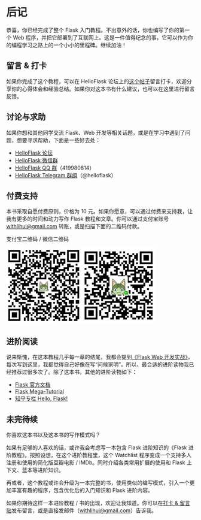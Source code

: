 # 后记

恭喜，你已经完成了整个 Flask 入门教程。不出意外的话，你也编写了你的第一个 Web 程序，并把它部署到了互联网上。这是一件值得纪念的事，它可以作为你的编程学习之路上的一个小小的里程碑。继续加油！

## 留言 & 打卡

如果你完成了这个教程，可以在 HelloFlask 论坛上的[这个帖子](https://discuss.helloflask.com/t/topic/64)留言打卡，欢迎分享你的心得体会和经验总结。如果你对这本书有什么建议，也可以在这里进行留言反馈。

## 讨论与求助

如果你想和其他同学交流 Flask、Web 开发等相关话题，或是在学习中遇到了问题，想要寻求帮助，下面是一些好去处：

* [HelloFlask 论坛](https://discuss.helloflask.com)
* [HelloFlask 微信群](http://greyli.com/wechat/)
* [HelloFlask QQ 群](http://shang.qq.com/wpa/qunwpa?idkey=3cbf3e3ede8252eb3ae584a356131123ed68a9f3bd5bcee0652b401914eb01bb)（419980814）
* [HelloFlask Telegram 群组](https://t.me/helloflask)（@helloflask）

## 付费支持

本书采取自愿付费原则，价格为 10 元。如果你愿意，可以通过付费来支持我，让我有更多的时间和动力写作 Flask 教程和文章。你可以通过支付宝账号 withlihui@gmail.com 转账，或是扫描下面的二维码付款。

支付宝二维码 / 微信二维码

![qr_alipay](images/qr_alipay.jpg)![qr_wechat](images/qr_wechat.jpg)

## 进阶阅读

说来惭愧，在这本教程几乎每一章的结尾，我都会提到[《Flask Web 开发实战》](http://helloflask.com/book)，每次写到这里，我都觉得自己好像在写“问候家明”。所以，最合适的进阶读物我已经推荐过很多次了。除了这本书，其他的进阶读物如下：

* [Flask 官方文档](http://flask.pocoo.com/docs)
* [Flask Mega-Tutorial](https://blog.miguelgrinberg.com/post/the-flask-mega-tutorial-part-i-hello-world)
* [知乎专栏 Hello, Flask!](https://zhuanlan.zhihu.com/flask)

## 未完待续

你喜欢这本书以及这本书的写作模式吗？

如果有足够的人喜欢的话，或许我会考虑写一本包含 Flask 进阶知识的《Flask 进阶教程》。按照设想，在这个进阶教程里，这个 Watchlist 程序变成一个支持多人注册和使用的简化版豆瓣电影 / IMDb。同时介绍各类常用扩展的使用和 Flask 上下文、蓝本等进阶知识。

再或者，这个教程或许会升级为一本完整的书，使用类似的编写模式，引入一个更加丰富有趣的程序，包含优化后的入门知识和 Flask 进阶内容。

如果你期待这样一本进阶教程 / 书的出现，欢迎让我知道。你可以在[打卡 & 留言贴](https://discuss.helloflask.com/t/topic/64)发布留言，或是直接发邮件（withlihui@gmail.com）告诉我。